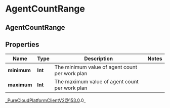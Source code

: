 # AgentCountRange

## AgentCountRange

## Properties

|Name | Type | Description | Notes|
|------------ | ------------- | ------------- | -------------|
| **minimum** | **Int** | The minimum value of agent count per work plan | |
| **maximum** | **Int** | The maximum value of agent count per work plan | |



_PureCloudPlatformClientV2@153.0.0_
